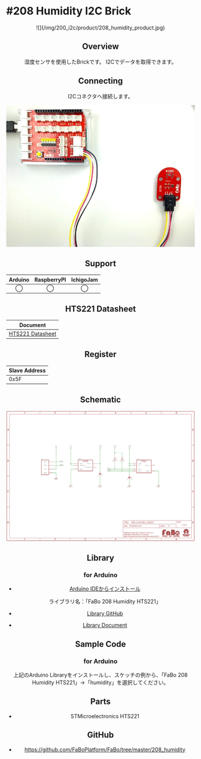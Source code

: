 # #208 Humidity I2C Brick

<center>![](/img/200_i2c/product/208_humidity_product.jpg)
<!--COLORME-->

## Overview
湿度センサを使用したBrickです。
I2Cでデータを取得できます。

## Connecting
I2Cコネクタへ接続します。

![](/img/200_i2c/connect/208_humidity_connect.jpg)

## Support
|Arduino|RaspberryPI|IchigoJam|
|:--:|:--:|:--:|
|◯|◯|◯|

## HTS221 Datasheet
| Document |
| -- |
| [HTS221 Datasheet](http://www2.st.com/content/ccc/resource/technical/document/datasheet/4d/9a/9c/ad/25/07/42/34/DM00116291.pdf/files/DM00116291.pdf/jcr:content/translations/en.DM00116291.pdf) |

## Register
| Slave Address |
| -- |
| 0x5F |

## Schematic
![](/img/200_i2c/schematic/208_humidity_schematic.png)

## Library
### for Arduino
- [Arduino IDEからインストール](http://fabo.io/library_install.html)

  ライブラリ名：「FaBo 208 Humidity HTS221」

- [Library GitHub](https://github.com/FaBoPlatform/FaBoHumidity-HTS221-Library)
- [Library Document](http://fabo.io/doxygen/FaBoHumidity-HTS221-Library/)

## Sample Code
### for Arduino
上記のArduino Libraryをインストールし、スケッチの例から、「FaBo 208 Humidity HTS221」→「humidity」を選択してください。

## Parts
- STMicroelectronics HTS221

## GitHub
- https://github.com/FaBoPlatform/FaBo/tree/master/208_humidity

